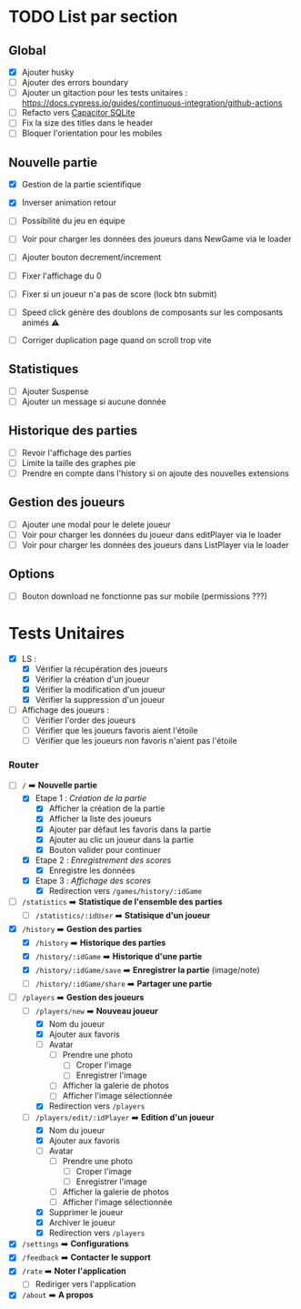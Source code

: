 # TODO List par section

## Global

- [x] Ajouter husky
- [ ] Ajouter des errors boundary
- [ ] Ajouter un gitaction pour les tests unitaires : https://docs.cypress.io/guides/continuous-integration/github-actions
- [ ] Refacto vers [Capacitor SQLite](https://github.com/capacitor-community/sqlite)
- [ ] Fix la size des titles dans le header
- [ ] Bloquer l'orientation pour les mobiles

## Nouvelle partie

- [x] Gestion de la partie scientifique
- [x] Inverser animation retour
- [ ] Possibilité du jeu en équipe
- [ ] Voir pour charger les données des joueurs dans NewGame via le loader
- [ ] Ajouter bouton decrement/increment

- [ ] Fixer l'affichage du 0
- [ ] Fixer si un joueur n'a pas de score (lock btn submit)
- [ ] Speed click génère des doublons de composants sur les composants animés ⚠️
- [ ] Corriger duplication page quand on scroll trop vite

## Statistiques

- [ ] Ajouter Suspense
- [ ] Ajouter un message si aucune donnée

## Historique des parties

- [ ] Revoir l'affichage des parties
- [ ] Limite la taille des graphes pie
- [ ] Prendre en compte dans l'history si on ajoute des nouvelles extensions

## Gestion des joueurs

- [ ] Ajouter une modal pour le delete joueur
- [ ] Voir pour charger les données du joueur dans editPlayer via le loader
- [ ] Voir pour charger les données des joueurs dans ListPlayer via le loader

## Options

- [ ] Bouton download ne fonctionne pas sur mobile (permissions ???)

# Tests Unitaires

- [x] LS :
  - [x] Vérifier la récupération des joueurs
  - [x] Vérifier la création d'un joueur
  - [x] Vérifier la modification d'un joueur
  - [x] Vérifier la suppression d'un joueur
- [ ] Affichage des joueurs :
  - [ ] Vérifier l'order des joueurs
  - [ ] Vérifier que les joueurs favoris aient l'étoile
  - [ ] Vérifier que les joueurs non favoris n'aient pas l'étoile

### Router

- [ ] `/` ➡️ **Nouvelle partie**
  - [x] Etape 1 : _Création de la partie_
    - [x] Afficher la création de la partie
    - [x] Afficher la liste des joueurs
    - [x] Ajouter par défaut les favoris dans la partie
    - [x] Ajouter au clic un joueur dans la partie
    - [x] Bouton valider pour continuer
  - [x] Etape 2 : _Enregistrement des scores_
    - [x] Enregistre les données
  - [x] Etape 3 : _Affichage des scores_
    - [x] Redirection vers `/games/history/:idGame`
- [ ] `/statistics` ➡️ **Statistique de l'ensemble des parties**
  - [ ] `/statistics/:idUser` ➡️ **Statisique d'un joueur**
- [x] `/history` ➡️ **Gestion des parties**
  - [x] `/history` ➡️ **Historique des parties**
  - [x] `/history/:idGame` ➡️ **Historique d'une partie**
  - [x] `/history/:idGame/save` ➡️ **Enregistrer la partie** (image/note)
  - [ ] `/history/:idGame/share` ➡️ **Partager une partie**
- [ ] `/players` ➡️ **Gestion des joueurs**
  - [ ] `/players/new` ➡️ **Nouveau joueur**
    - [x] Nom du joueur
    - [x] Ajouter aux favoris
    - [ ] Avatar
      - [ ] Prendre une photo
        - [ ] Croper l'image
        - [ ] Enregistrer l'image
      - [ ] Afficher la galerie de photos
      - [ ] Afficher l'image sélectionnée
    - [x] Redirection vers `/players`
  - [ ] `/players/edit/:idPlayer` ➡️ **Edition d'un joueur**
    - [x] Nom du joueur
    - [x] Ajouter aux favoris
    - [ ] Avatar
      - [ ] Prendre une photo
        - [ ] Croper l'image
        - [ ] Enregistrer l'image
      - [ ] Afficher la galerie de photos
      - [ ] Afficher l'image sélectionnée
    - [x] Supprimer le joueur
    - [x] Archiver le joueur
    - [x] Redirection vers `/players`
- [x] `/settings` ➡️ **Configurations**
- [x] `/feedback` ➡️ **Contacter le support**
- [x] `/rate` ➡️ **Noter l'application**
  - [ ] Rediriger vers l'application
- [x] `/about` ➡️ **A propos**
